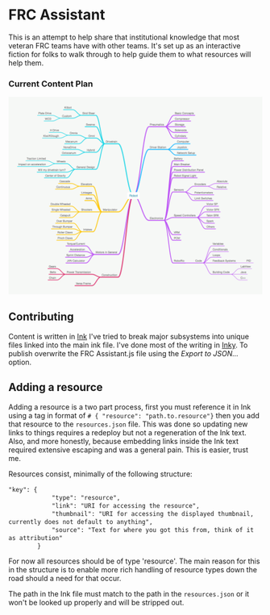 # FRC Assistant

This is an attempt to help share that institutional knowledge that most veteran FRC teams have with other teams. It's set up as an interactive fiction for folks to walk through to help guide them to what resources will help them. 

### Current Content Plan 
![Content Map](FRC_Assistant.png)

## Contributing 

Content is written in [Ink](https://github.com/inkle/ink/blob/master/Documentation/WritingWithInk.md) I've tried to break major subsystems into unique files linked into the main ink file. I've done most of the writing in [Inky](https://github.com/inkle/inky). To publish overwrite the FRC Assistant.js file using the _Export to JSON..._ option. 


## Adding a resource

Adding a resource is a two part process, first you must reference it in Ink using a tag in format of `# { "resource": "path.to.resource"}` then you add that resource to the `resources.json` file. This was done so updating new links to things requires a redeploy but not a regeneration of the Ink text. Also, and more honestly, because embedding links inside the Ink text required extensive escaping and was a general pain. This is easier, trust me. 

Resources consist, minimally of the following structure: 

```
"key": {
            "type": "resource",
            "link": "URI for accessing the resource",
            "thumbnail": "URI for accessing the displayed thumbnail, currently does not default to anything",
            "source": "Text for where you got this from, think of it as attribution"
        }
```

For now all resources should be of type 'resource'. The main reason for this in the structure is to enable more rich handling of resource types down the road should a need for that occur. 

The path in the Ink file must match to the path in the `resources.json` or it won't be looked up properly and will be stripped out.